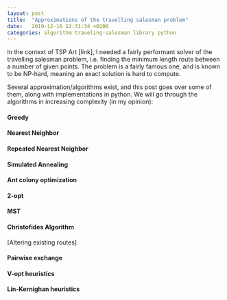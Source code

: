 ```yaml
---
layout: post
title:  "Approximations of the travelling salesman problem"
date:   2019-12-16 12:31:34 +0200
categories: algorithm traveling-salesman library python
---
```


In the context of TSP Art [link], I needed a fairly performant solver of the travelling salesman problem, i.e. finding the minimum length route between a number of given points. The problem is a fairly famous one, and is known to be NP-hard, meaning an exact solution is hard to compute.

Several approximation/algorithms exist, and this post goes over some of them, along with implementations in python. We will go through the algorithms in increasing complexity (in my opinion):

#### Greedy
#### Nearest Neighbor
#### Repeated Nearest Neighbor
#### Simulated Annealing
#### Ant colony optimization
#### 2-opt
#### MST
#### Christofides Algorithm

[Altering existing routes]
#### Pairwise exchange
#### V-opt heuristics
#### Lin-Kernighan heuristics

